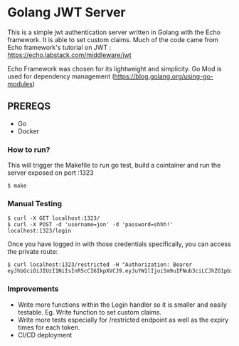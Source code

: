 # Golang JWT Server

This is a simple jwt authentication server written in Golang with the Echo framework. It is able to set custom claims.
Much of the code came from Echo framework's tutorial on JWT : https://echo.labstack.com/middleware/jwt

Echo Framework was chosen for its lightweight and simplicity. 
Go Mod is used for dependency management (https://blog.golang.org/using-go-modules)

## PREREQS
- Go
- Docker 

### How to run?
This will trigger the Makefile to run go test, build a cointainer and run the server exposed on port :1323 
```
$ make
```
### Manual Testing
```
$ curl -X GET localhost:1323/
$ curl -X POST -d 'username=jon' -d 'password=shhh!' localhost:1323/login
```
Once you have logged in with those credentials specifically, you can access the private route: 
```
$ curl localhost:1323/restricted -H "Authorization: Bearer eyJhbGciOiJIUzI1NiIsInR5cCI6IkpXVCJ9.eyJuYW1lIjoiSm9uIFNub3ciLCJhZG1pbiI6dHJ1ZSwiZXhwIjoxNTY4MTc4MTQzfQ.a_S9ti_CT4VWyrLpOAAo6dVXshI0N9pZjiGfI3s_H6E"
```


### Improvements
- Write more functions within the Login handler so it is smaller and easily testable. Eg. Write function to set custom claims. 
- Write more tests especially for /restricted endpoint as well as the expiry times for each token. 
- CI/CD deployment 